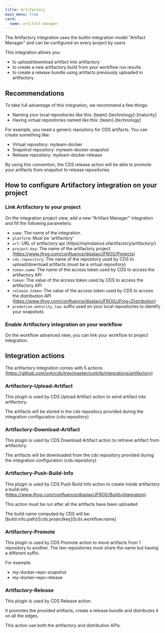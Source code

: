 ```yaml
---
title: Artifactory
main_menu: true
card: 
  name: artifact-manager
---
```


The Artifactory integration uses the builtin integration model "Artifact Manager" and can be configured on every project by users

This integration allows you:

* to upload/download artifact into artifactory
* to create a new artifactory build from your workflow run results
* to create a release bundle using artifacts previously uploaded in artifactory

## Recommendations

To take full advantage of this integration, we recommend a few things:

* Naming your local repositories like this: [team]-[technology]-[maturity]
* Having virtual repositories named like this: [team]-[technology]

For example, you need a generic repository for CDS artifacts. You can create something like:

* Virtual repository: myteam-docker
* Snapshot repository: myteam-docker-snapshot
* Release repository: myteam-docker-release

By using this convention, the CDS release action will be able to promote your artifacts from snapshot to release repositories

## How to configure Artifactory integration on your project

### Link Artifactory to your project

On the integration project view, add a new "Artifact Manager" integration and fill the following parameters:

* `name`: The name of the integration.
* `platform`: Must be 'artifactory'
* `url`: URL of artifactory api (https//myinstance.ofartifactory/artifactory/)
* `project.key`: The name of the artifactory project (https://www.jfrog.com/confluence/display/JFROG/Projects)
* `cds.repository`: The name of the repository used by CDS to upload/download artifacts (must be a virtual repository)
* `token.name`: The name of the access token used by CDS to access the artifactory API
* `token`: The value of the access token used by CDS to access the artifactory API
* `release.token`: The value of the access token used by CDS to access the distribution API (https://www.jfrog.com/confluence/display/JFROG/JFrog+Distribution)
* `promotion.maturity.low`: suffix used on your local repositories to identify your snapshots

### Enable Artifactory integration on your workflow

On the workflow advanced view, you can link your workflow to project integration.

## Integration actions

The artifactory integration comes with 5 actions (https://github.com/ovh/cds/tree/master/contrib/integrations/artifactory)

### Artifactory-Upload-Artifact

This plugin is used by CDS Upload Artifact action to send artifact into artifactory.

The artifacts will be stored in the cds repository provided during the integration configuration (cds.repository)

### Artifactory-Download-Artifact

This plugin is used by CDS Download Artifact action to retrieve artifact from artifactory. 

The artifacts will be downloaded from the cds repository provided during the integration configuration (cds.repository)

### Artifactory-Push-Build-Info

This plugin is used by CDS Push Build Info action to create inside artifactory a build-info (https://www.jfrog.com/confluence/display/JFROG/Build+Integration).

This action must be run after all the artifacts have been uploaded

The build name computed by CDS will be: [build.info.path]/[cds.projectkey]/[cds.workflow.name]

### Artifactory-Promote

This plugin is used by CDS Promote action to move artifacts from 1 repository to another. The two repositories must share the name but having a different suffix.

For example:
 * my-docker-repo-snapshot
 * my-docker-repo-release


### Artifactory-Release

This plugin is used by CDS Release action. 

It promotes the provided artifacts, create a release bundle and distributes it on all the edges.

This action use both the artifactory and distribution APIs.

